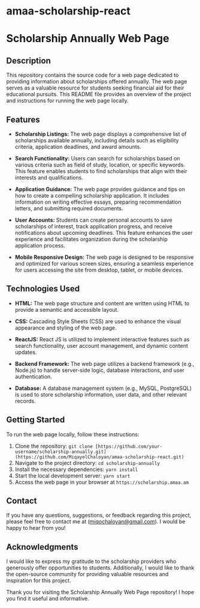 # amaa-scholarship-react

# Scholarship Annually Web Page

## Description

This repository contains the source code for a web page dedicated to providing information about scholarships offered annually. The web page serves as a valuable resource for students seeking financial aid for their educational pursuits. This README file provides an overview of the project and instructions for running the web page locally.

## Features

- **Scholarship Listings:** The web page displays a comprehensive list of scholarships available annually, including details such as eligibility criteria, application deadlines, and award amounts.

- **Search Functionality:** Users can search for scholarships based on various criteria such as field of study, location, or specific keywords. This feature enables students to find scholarships that align with their interests and qualifications.

- **Application Guidance:** The web page provides guidance and tips on how to create a compelling scholarship application. It includes information on writing effective essays, preparing recommendation letters, and submitting required documents.

- **User Accounts:** Students can create personal accounts to save scholarships of interest, track application progress, and receive notifications about upcoming deadlines. This feature enhances the user experience and facilitates organization during the scholarship application process.

- **Mobile Responsive Design:** The web page is designed to be responsive and optimized for various screen sizes, ensuring a seamless experience for users accessing the site from desktop, tablet, or mobile devices.

## Technologies Used

- **HTML:** The web page structure and content are written using HTML to provide a semantic and accessible layout.

- **CSS:** Cascading Style Sheets (CSS) are used to enhance the visual appearance and styling of the web page.

- **ReactJS:** React JS is utilized to implement interactive features such as search functionality, user account management, and dynamic content updates.

- **Backend Framework:** The web page utilizes a backend framework (e.g., Node.js) to handle server-side logic, database interactions, and user authentication.

- **Database:** A database management system (e.g., MySQL, PostgreSQL) is used to store scholarship information, user data, and other relevant records.

## Getting Started

To run the web page locally, follow these instructions:

1. Clone the repository: `git clone [https://github.com/your-username/scholarship-annually.git](https://github.com/MiqayelChaloyan/amaa-scholarship-react.git)`
2. Navigate to the project directory: `cd scholarship-annually`
3. Install the necessary dependencies: `yarn install`
4. Start the local development server: `yarn start`
5. Access the web page in your browser at `https://scholarship.amaa.am`

## Contact

If you have any questions, suggestions, or feedback regarding this project, please feel free to contact me at (miqochaloyan@gmail.com). I would be happy to hear from you!

## Acknowledgments

I would like to express my gratitude to the scholarship providers who generously offer opportunities to students. Additionally, I would like to thank the open-source community for providing valuable resources and inspiration for this project.

Thank you for visiting the Scholarship Annually Web Page repository! I hope you find it useful and informative.
